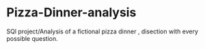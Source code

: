 # Pizza-Dinner-analysis
SQl project/Analysis of a fictional pizza dinner , disection with every possible question.

